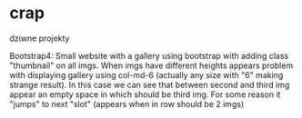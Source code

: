 # crap
dziwne projekty

Bootstrap4:
Small website with a gallery using bootstrap with adding class "thumbnail" on all imgs.
When imgs have different heights appears problem with displaying gallery using col-md-6 (actually any size with "6" making strange result).
In this case we can see that between second and third img appear an empty space in which should be third img. For some reason it "jumps"
to next "slot" (appears when in row should be 2 imgs)
